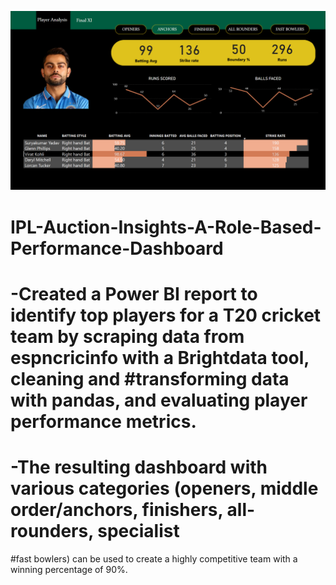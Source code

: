 ![IPL Auction Dashboard](Cricket_Analysis.png)


# IPL-Auction-Insights-A-Role-Based-Performance-Dashboard
# -Created a Power BI report to identify top players for a T20 cricket team by scraping data from espncricinfo with a Brightdata tool, cleaning and #transforming data with pandas, and evaluating player performance metrics.
# -The resulting dashboard with various categories (openers, middle order/anchors, finishers, all-rounders, specialist
#fast bowlers) can be used to create a highly competitive team with a winning percentage of 90%.
